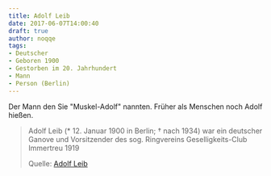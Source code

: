 ```yaml
---
title: Adolf Leib
date: 2017-06-07T14:00:40
draft: true
author: noqqe
tags:
- Deutscher
- Geboren 1900
- Gestorben im 20. Jahrhundert
- Mann
- Person (Berlin)
---
```


Der Mann den Sie "Muskel-Adolf" nannten. Früher als Menschen noch Adolf
hießen.

> Adolf Leib (* 12. Januar 1900 in Berlin; † nach 1934) war ein deutscher
> Ganove und Vorsitzender des sog. Ringvereins Geselligkeits-Club Immertreu
> 1919
>
> Quelle: [Adolf Leib](https://de.wikipedia.org/wiki/Adolf_Leib)
